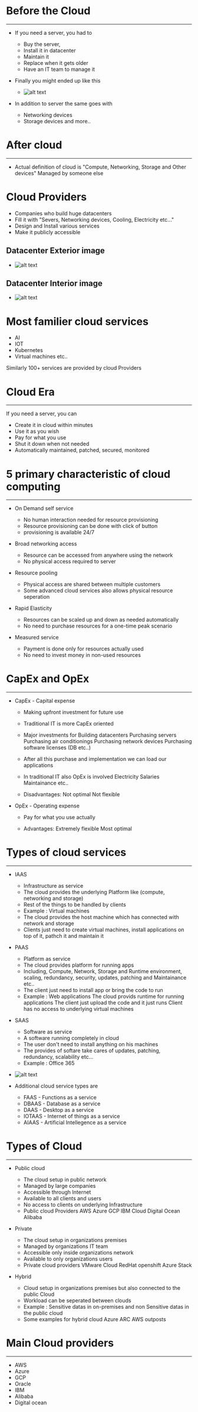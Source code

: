 # Before the Cloud
-------------------
* If you need a server, you had to

  - Buy the server,
  - Install it in datacenter
  - Maintain it
  - Replace when it gets older
  - Have an IT team to manage it

* Finally you might ended up like this

  - ![alt text](./images/image-1.png)

* In addition to server the same goes with

  - Networking devices
  - Storage devices and more..


# After cloud
--------------

* Actual definition of cloud is "Compute, Networking, Storage and Other devices" Managed by someone else

# Cloud Providers

* Companies who build huge datacenters
* Fill it with "Severs, Networking devices, Cooling, Electricity etc..."
* Design and Install various services
* Make it publicly accessible

## Datacenter Exterior image

  - ![alt text](./images/image-2.png)

## Datacenter Interior image

  - ![alt text](./images/image-3.png)

# Most familier cloud services

* AI
* IOT
* Kubernetes
* Virtual machines etc..

Similarly 100+ services are provided by cloud Providers

# Cloud Era
------------

If you need a server, you can

* Create it in cloud within minutes
* Use it as you wish
* Pay for what you use
* Shut it down when not needed
* Automatically maintained, patched, secured, monitored

# 5 primary characteristic of cloud computing
---------------------------------------------

* On Demand self service

  - No human interaction needed for resource provisioning
  - Resource provisioning can be done with click of button
  - provisioning is available 24/7

* Broad networking access

  - Resource can be accessed from anywhere using the network
  - No physical access required to server

* Resource pooling

  - Physical access are shared between multiple customers
  - Some advanced cloud services also allows physical resource seperation

* Rapid Elasticity

  - Resources can be scaled up and down as needed automatically
  - No need to purchase resources for a one-time peak scenario

* Measured service

  - Payment is done only for resources actually used
  - No need to invest money in non-used resources

# CapEx and OpEx
----------------

* CapEx - Capital expense

  - Making upfront investment for future use
  - Traditional IT is more CapEx oriented

  - Major investments for
    Building datacenters
    Purchasing servers
    Purchasing air conditionings
    Purchasing network devices
    Purchasing software licenses (DB etc..)
  - After all this purchase and implementation we can load our applications

  - In traditional IT also OpEx is involved
    Electricity
    Salaries
    Maintainance etc..

  - Disadvantages:
    Not optimal
    Not flexible

* OpEx  - Operating expense

  - Pay for what you use actually

  - Advantages:
    Extremely flexible
    Most optimal

# Types of cloud services
-------------------------

* IAAS
  - Infrastructure as service
  - The cloud provides the underlying Platform like (compute, networking and storage)
  - Rest of the things to be handled by clients
  - Example : Virtual machines
  - The cloud provides the host machine which has connected with network and storage
  - Clients just need to create virtual machines, install applications on top of it, pathch it and maintain it

* PAAS
  - Platform as service
  - The cloud provides platform for running apps
  - Including, Compute, Network, Storage and Runtime environment, scaling, redundancy, security, updates, patching and Maintainance etc..
  - The client just need to install app or bring the code to run
  - Example : Web applications
    The cloud provids runtime for running applications
    The client just upload the code and it just runs
    Client has no access to underlying virtual machines


* SAAS
  - Software as service
  - A software running completely in cloud
  - The user don't need to install anything on his machines
  - The provides of softare take cares of updates, patching, redundancy, scalability etc...
  - Example : Office 365

- ![alt text](./images/image-4.png)

* Additional cloud service types are

  - FAAS   - Functions as a service
  - DBAAS  - Database as a service
  - DAAS   - Desktop as a service
  - IOTAAS - Internet of things as a service
  - AIAAS  - Artificial Intellegence as a service

# Types of Cloud
----------------

* Public cloud

  - The cloud setup in public network
  - Managed by large companies
  - Accessible through Internet
  - Available to all clients and users
  - No access to clients on underlying Infrastructure
  - Public cloud Providers
    AWS
    Azure
    GCP
    IBM Cloud
    Digital Ocean
    Alibaba

* Private

  - The cloud setup in organizations premises
  - Managed by organizations IT team
  - Accessible only inside organizations network
  - Available to only organizations users
  - Private cloud providers
    VMware Cloud
    RedHat openshift
    Azure Stack

* Hybrid

  - Cloud setup in organizations premises but also connected to the public Cloud
  - Workload can be seperated between clouds
  - Example : Sensitive datas in on-premises and non Sensitive datas in the public cloud
  - Some examples for hybrid cloud
    Azure ARC
    AWS outposts

# Main Cloud providers
----------------------

  - AWS
  - Azure
  - GCP
  - Oracle
  - IBM
  - Alibaba
  - Digital ocean
